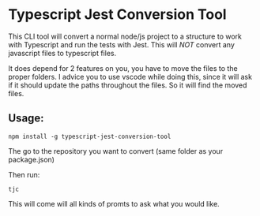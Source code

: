 # Typescript Jest Conversion Tool

This CLI tool will convert a normal node/js project to a structure to work with Typescript and run the tests with Jest. This will *NOT* convert any javascript files to typescript files.

It does depend for 2 features on you, you have to move the files to the proper folders. I advice you to use vscode while doing this, since it will ask if it should update the paths throughout the files. So it will find the moved files.

## Usage:

```shell
npm install -g typescript-jest-conversion-tool
```

The go to the repository you want to convert (same folder as your package.json)

Then run:

```shell
tjc
```

This will come will all kinds of promts to ask what you would like.
